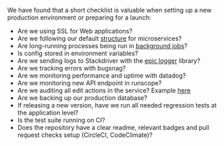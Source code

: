 We have found that a short checklist is valuable when setting up a new production environment or preparing for a launch:

- Are we using SSL for Web applications?
- Are we following our default [structure](https://docs.google.com/document/d/1HJnk8cqvblyW6NOGN6xkSsWVvtMmYBrumfXN145ZTL4/edit#heading=h.gdbmzxpjdr5r) for microservices?
- Are long-running processes being run in [background jobs](https://docs.google.com/document/d/1HJnk8cqvblyW6NOGN6xkSsWVvtMmYBrumfXN145ZTL4/edit#heading=h.kr4s147l12xl)?
- Is config stored in environment variables?
- Are we sending logs to Stackdriver with the [epic logger](https://www.npmjs.com/package/@Mookh/logger) library?
- Are we tracking errors with bugsnag?
- Are we monitoring performance and uptime with datadog?
- Are we monitoring new API endpoint in runscope?
- Are we auditing all edit actions in the service? Example [here](https://docs.google.com/document/d/1HJnk8cqvblyW6NOGN6xkSsWVvtMmYBrumfXN145ZTL4/edit#heading=h.qwit764xu5h)
- Are we backing up our production database?
- If releasing a new version, have we run all needed regression tests at the application level?
- Is the test suite running on CI?
- Does the repository have a clear readme, relevant badges and pull request checks setup (CircleCI, CodeClimate)?
